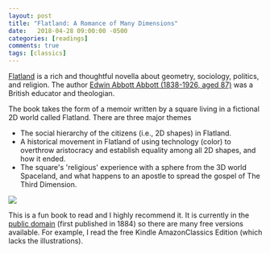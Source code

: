 ```yaml
---
layout: post
title: "Flatland: A Romance of Many Dimensions"
date:   2018-04-28 09:00:00 -0500
categories: [readings]
comments: true
tags: [classics]
---
```


[Flatland](https://en.wikipedia.org/wiki/Flatland) is a rich and thoughtful novella about geometry, sociology, politics, and religion.
The author [Edwin Abbott Abbott (1838-1926, aged 87)](https://en.wikipedia.org/wiki/Edwin_Abbott_Abbott) was a British educator and theologian.

The book takes the form of a memoir written by a square living in a fictional 2D world called Flatland.
There are three major themes

* The social hierarchy of the citizens (i.e., 2D shapes) in Flatland.
* A historical movement in Flatland of using technology (color) to overthrow aristocracy and establish equality among all 2D shapes, and how it ended.
* The square's 'religious' experience with a sphere from the 3D world Spaceland, and what happens to an apostle to spread the gospel of The Third Dimension.

<a target="_blank"  href="https://www.amazon.com/gp/product/048627263X/ref=as_li_tl?ie=UTF8&camp=1789&creative=9325&creativeASIN=048627263X&linkCode=as2&tag=nosarthur2016-20&linkId=2920ece8eed50558180d8ed0ac8a52a8"><img border="0" src="//ws-na.amazon-adsystem.com/widgets/q?_encoding=UTF8&MarketPlace=US&ASIN=048627263X&ServiceVersion=20070822&ID=AsinImage&WS=1&Format=_SL250_&tag=nosarthur2016-20" ></a><img src="//ir-na.amazon-adsystem.com/e/ir?t=nosarthur2016-20&l=am2&o=1&a=048627263X" width="1" height="1" border="0" alt="" style="border:none !important; margin:0px !important;" />

This is a fun book to read and I highly recommend it.
It is currently in the [public domain](https://en.wikipedia.org/wiki/Public_domain)
(first published in 1884) so there are many free versions available.
For example, I read the free Kindle AmazonClassics Edition (which lacks the illustrations).
